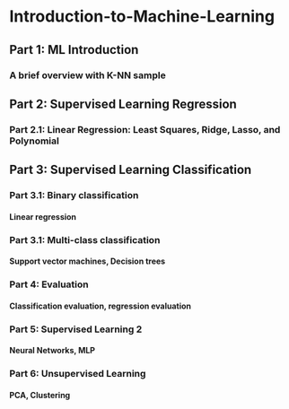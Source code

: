 # Introduction-to-Machine-Learning
## Part 1: ML Introduction
### A brief overview with K-NN sample
## Part 2: Supervised Learning Regression
### Part 2.1: Linear Regression: Least Squares, Ridge, Lasso, and Polynomial
## Part 3: Supervised Learning Classification
### Part 3.1: Binary classification
#### Linear regression
### Part 3.1: Multi-class classification
#### Support vector machines, Decision trees
### Part 4: Evaluation
#### Classification evaluation, regression evaluation
### Part 5: Supervised Learning 2
#### Neural Networks, MLP
### Part 6: Unsupervised Learning
#### PCA, Clustering
